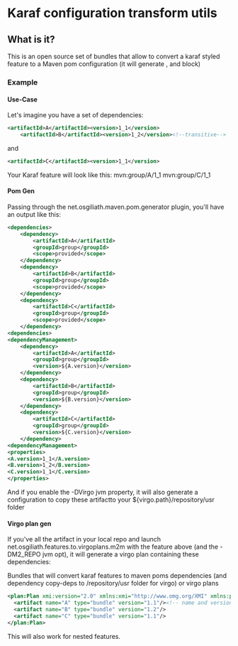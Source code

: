 ﻿# Karaf configuration transform utils

## What is it?

This is an open source set of bundles that allow to convert a karaf styled feature to a Maven pom configuration (it will generate <dependencies>, <dependencyManagement> and <properties> block)

### Example
#### Use-Case
Let's imagine you have a set of dependencies:
```xml
<artifactId>A</artifactId><version>1_1</version>
	<artifactId>B</artifactId><version>1_2</version><!--transitive-->
```
and
```xml
<artifactId>C</artifactId><version>1_1</version>
```
Your Karaf feature will look like this:
<feature name='all' version='1' resolver='(obr)' start-level='50'>
    <bundle dependencies="true">mvn:group/A/1_1</bundle>
	<bundle>mvn:group/C/1_1</bundle>
</feature>

#### Pom Gen
Passing through the net.osgiliath.maven.pom.generator plugin, you'll have an output like this:
```xml
<dependencies>
	<dependency>
		<artifactId>A</artifactId>
		<groupId>group</groupId>
		<scope>provided</scope>
	</dependency>
	<dependency>
		<artifactId>B</artifactId>
		<groupId>group</groupId>
		<scope>provided</scope>
	</dependency>
	<dependency>
		<artifactId>C</artifactId>
		<groupId>group</groupId>
		<scope>provided</scope>
	</dependency>
<dependencies>
<dependencyManagement>
	<dependency>
		<artifactId>A</artifactId>
		<groupId>group</groupId>
		<version>${A.version}</version>
	</dependency>
	<dependency>
		<artifactId>B</artifactId>
		<groupId>group</groupId>
		<version>${B.version}</version>
	</dependency>
	<dependency>
		<artifactId>C</artifactId>
		<groupId>group</groupId>
		<version>${C.version}</version>
	</dependency>
<dependencyManagement>
<properties>
<A.version>1_1</A.version>
<B.version>1_2</B.version>
<C.version>1_1</C.version>
</properties>
```
And if you enable the -DVirgo jvm property, it will also generate a configuration to copy these artifactto your ${virgo.path}/repository/usr folder

#### Virgo plan gen
If you've all the artifact in your local repo and launch net.osgiliath.features.to.virgoplans.m2m with the feature above (and the -DM2_REPO jvm opt), it will generate a virgo plan containing these dependencies:


Bundles that will convert karaf features to maven poms dependencies (and dependency copy-deps to <virgo>/repository/usr folder for virgo) or virgo plans
```xml
<plan:Plan xmi:version="2.0" xmlns:xmi="http://www.omg.org/XMI" xmlns:plan="http://www.eclipse.org/virgo/schema/plan" atomic="true" name="all" scoped="false" version="1">
  <artifact name="A" type="bundle" version="1.1"/><!-- name and version extracted from the bundle MANIFEST.MF-->
  <artifact name="B" type="bundle" version="1.2"/>
  <artifact name="C" type="bundle" version="1.1"/>
</plan:Plan>
```
This will also work for nested features.

